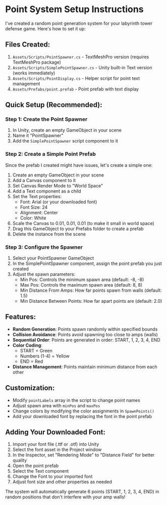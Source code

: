 # Point System Setup Instructions

I've created a random point generation system for your labyrinth tower defense game. Here's how to set it up:

## Files Created:
1. `Assets/Scripts/PointSpawner.cs` - TextMeshPro version (requires TextMeshPro package)
2. `Assets/Scripts/SimplePointSpawner.cs` - Unity built-in Text version (works immediately)
3. `Assets/Scripts/PointDisplay.cs` - Helper script for point text management
4. `Assets/Prefabs/point.prefab` - Point prefab with text display

## Quick Setup (Recommended):

### Step 1: Create the Point Spawner
1. In Unity, create an empty GameObject in your scene
2. Name it "PointSpawner"
3. Add the `SimplePointSpawner` script component to it

### Step 2: Create a Simple Point Prefab
Since the prefab I created might have issues, let's create a simple one:

1. Create an empty GameObject in your scene
2. Add a Canvas component to it
3. Set Canvas Render Mode to "World Space"
4. Add a Text component as a child
5. Set the Text properties:
   - Font: Arial (or your downloaded font)
   - Font Size: 24
   - Alignment: Center
   - Color: White
6. Scale the Canvas to 0.01, 0.01, 0.01 (to make it small in world space)
7. Drag this GameObject to your Prefabs folder to create a prefab
8. Delete the instance from the scene

### Step 3: Configure the Spawner
1. Select your PointSpawner GameObject
2. In the SimplePointSpawner component, assign the point prefab you just created
3. Adjust the spawn parameters:
   - Min Pos: Controls the minimum spawn area (default: -8, -8)
   - Max Pos: Controls the maximum spawn area (default: 8, 8)
   - Min Distance From Amps: How far points spawn from walls (default: 1.5)
   - Min Distance Between Points: How far apart points are (default: 2.0)

## Features:
- **Random Generation**: Points spawn randomly within specified bounds
- **Collision Avoidance**: Points avoid spawning too close to amps (walls)
- **Sequential Order**: Points are generated in order: START, 1, 2, 3, 4, END
- **Color Coding**: 
  - START = Green
  - Numbers (1-4) = Yellow  
  - END = Red
- **Distance Management**: Points maintain minimum distance from each other

## Customization:
- Modify `pointLabels` array in the script to change point names
- Adjust spawn area with `minPos` and `maxPos`
- Change colors by modifying the color assignments in `SpawnPoints()`
- Add your downloaded font by replacing the font in the point prefab

## Adding Your Downloaded Font:
1. Import your font file (.ttf or .otf) into Unity
2. Select the font asset in the Project window
3. In the Inspector, set "Rendering Mode" to "Distance Field" for better quality
4. Open the point prefab
5. Select the Text component
6. Change the Font to your imported font
7. Adjust font size and other properties as needed

The system will automatically generate 6 points (START, 1, 2, 3, 4, END) in random positions that don't interfere with your amp walls!